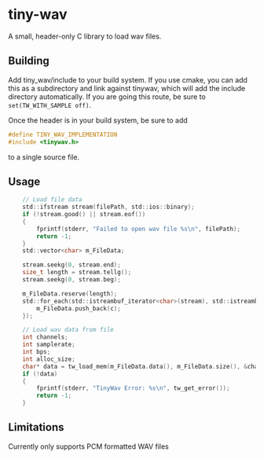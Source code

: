 # tiny-wav
A small, header-only C library to load wav files.

## Building
Add tiny_wav/include to your build system.  If you use cmake, you can add this as a subdirectory and link against tinywav, which will add the include directory automatically.  If you are going this route, be sure to `set(TW_WITH_SAMPLE off)`.

Once the header is in your build system, be sure to add
```C
#define TINY_WAV_IMPLEMENTATION
#include <tinywav.h>
```
to a single source file.

## Usage
```C
	// Load file data
	std::ifstream stream(filePath, std::ios::binary);
	if (!stream.good() || stream.eof())
	{
		fprintf(stderr, "Failed to open wav file %s\n", filePath);
		return -1;
	}
	std::vector<char> m_FileData;

	stream.seekg(0, stream.end);
	size_t length = stream.tellg();
	stream.seekg(0, stream.beg);

	m_FileData.reserve(length);
	std::for_each(std::istreambuf_iterator<char>(stream), std::istreambuf_iterator<char>(), [&](const char c) {
		m_FileData.push_back(c);
	});

	// Load wav data from file
	int channels;
	int samplerate;
	int bps;
	int alloc_size;
	char* data = tw_load_mem(m_FileData.data(), m_FileData.size(), &channels, &samplerate, &bps, &alloc_size);
	if (!data)
	{
		fprintf(stderr, "TinyWav Error: %s\n", tw_get_error());
		return -1;
	}
```

## Limitations
Currently only supports PCM formatted WAV files